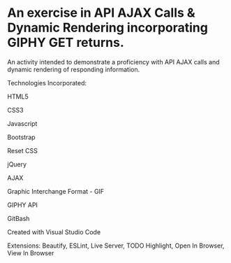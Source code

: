 # An exercise in API AJAX Calls & Dynamic Rendering incorporating GIPHY GET returns.

An activity intended to demonstrate a proficiency with API AJAX calls and dynamic rendering of responding information.

Technologies Incorporated:

HTML5

CSS3

Javascript

Bootstrap

Reset CSS

jQuery

AJAX

Graphic Interchange Format - GIF

GIPHY API

GitBash

Created with Visual Studio Code

  Extensions: Beautify, ESLint, Live Server, TODO Highlight, Open In Browser, View In Browser
  

